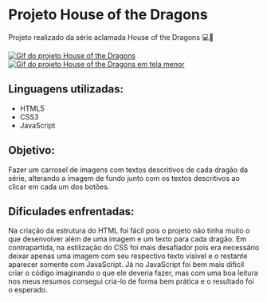 # Projeto House of the Dragons
Projeto realizado da série aclamada House of the Dragons 💻🚀

[<img src="./gif-hod" alt="Gif do projeto House of the Dragons">](https://augusto-brunelli.github.io/projeto-hod/)
[<img src="./gif-hod-mobile" alt="Gif do projeto House of the Dragons em tela menor">](https://augusto-brunelli.github.io/projeto-hod/)

## Linguagens utilizadas:
- HTML5
- CSS3
- JavaScript

## Objetivo:
Fazer um carrosel de imagens com textos descritivos de cada dragão da série, alterando a imagem de fundo junto com os textos descritivos ao clicar em cada um dos botões.

## Dificulades enfrentadas:
Na criação da estrutura do HTML foi fácil pois o projeto não tinha muito o que desenvolver além de uma imagem e um texto para cada dragão.
Em contrapartida, na estilização do CSS foi mais desafiador pois era necessário deixar apenas uma imagem com seu respectivo texto visivel e o restante aparecer somente com JavaScript.
Já no JavaScript foi bem mais dificil criar o código imaginando o que ele deveria fazer, mas com uma boa leitura nos meus resumos consegui cria-lo de forma bem prática e o resultado foi o esperado.

